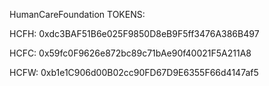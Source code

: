 HumanCareFoundation TOKENS:

HCFH: 0xdc3BAF51B6e025F9850D8eB9F5ff3476A386B497

HCFC: 0x59fc0F9626e872bc89c71bAe90f40021F5A211A8

HCFW: 0xb1e1C906d00B02cc90FD67D9E6355F66d4147af5
